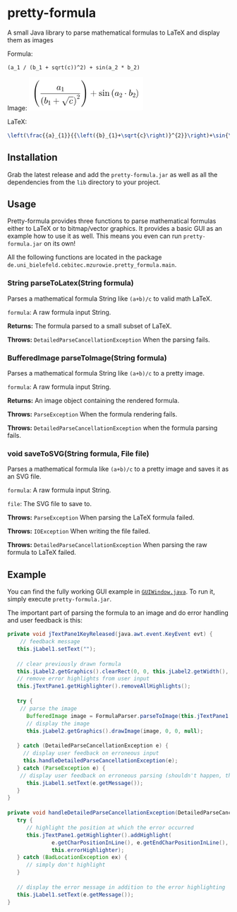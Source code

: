 # pretty-formula

A small Java library to parse mathematical formulas to LaTeX and display them as images

Formula:
```
(a_1 / (b_1 + sqrt(c))^2) + sin(a_2 * b_2)
```
Image:
![example](example.png?raw=true)

LaTeX:
```latex
\left(\frac{{a}_{1}}{{\left({b}_{1}+\sqrt{c}\right)}^{2}}\right)+\sin{\left({a}_{2}\cdot {b}_{2}\right)}
```

## Installation

Grab the latest release and add the `pretty-formula.jar` as well as all the dependencies from the `lib` directory to your project.

## Usage

Pretty-formula provides three functions to parse mathematical formulas either to LaTeX or to bitmap/vector graphics. It provides a basic GUI as an example how to use it as well. This means you even can run `pretty-formula.jar` on its own!

All the following functions are located in the package `de.uni_bielefeld.cebitec.mzurowie.pretty_formula.main`.

### String parseToLatex(String formula)

Parses a mathematical formula String like `(a+b)/c` to valid math LaTeX.

`formula`: A raw formula input String.

**Returns:** The formula parsed to a small subset of LaTeX.

**Throws:** `DetailedParseCancellationException` When the parsing fails.

### BufferedImage parseToImage(String formula)

Parses a mathematical formula String like `(a+b)/c` to a pretty image.

`formula`: A raw formula input String.

**Returns:** An image object containing the rendered formula.

**Throws:** `ParseException` When the formula rendering fails.

**Throws:** `DetailedParseCancellationException` when the formula parsing fails.

### void saveToSVG(String formula, File file)

Parses a mathematical formula like `(a+b)/c` to a pretty image and saves it as an SVG file.

`formula`: A raw formula input String.

`file`: The SVG file to save to.

**Throws:** `ParseException` When parsing the LaTeX formula failed.

**Throws:** `IOException` When writing the file failed.

**Throws:** `DetailedParseCancellationException` When parsing the raw formula to LaTeX failed.

## Example

You can find the fully working GUI example in [`GUIWindow.java`](src/de/uni_bielefeld/cebitec/mzurowie/pretty_formula/main/GUIWindow.java). To run it, simply execute `pretty-formula.jar`.

The important part of parsing the formula to an image and do error handling and user feedback is this:

```java
private void jTextPane1KeyReleased(java.awt.event.KeyEvent evt) {
	// feedback message
   this.jLabel1.setText("");
   
   // clear previously drawn formula
   this.jLabel2.getGraphics().clearRect(0, 0, this.jLabel2.getWidth(), this.jLabel2.getHeight());
   // remove error highlights from user input
   this.jTextPane1.getHighlighter().removeAllHighlights();

   try {
   	// parse the image
      BufferedImage image = FormulaParser.parseToImage(this.jTextPane1.getText());
      // display the image
      this.jLabel2.getGraphics().drawImage(image, 0, 0, null);
      
   } catch (DetailedParseCancellationException e) {
     // display user feedback on erroneous input
     this.handleDetailedParseCancellationException(e);
   } catch (ParseException e) {
   	// display user feedback on erroneous parsing (shouldn't happen, though)
      this.jLabel1.setText(e.getMessage());
   }
}

private void handleDetailedParseCancellationException(DetailedParseCancellationException e) {
   try {
      // highlight the position at which the error occurred
      this.jTextPane1.getHighlighter().addHighlight(
              e.getCharPositionInLine(), e.getEndCharPositionInLine(),
              this.errorHighlighter);
   } catch (BadLocationException ex) {
      // simply don't highlight
   }

   // display the error message in addition to the error highlighting
   this.jLabel1.setText(e.getMessage());
}
```